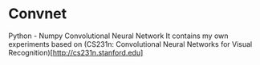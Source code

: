 # Convnet
Python - Numpy Convolutional Neural Network
It contains my own experiments based on (CS231n: Convolutional Neural Networks for Visual Recognition)[http://cs231n.stanford.edu]
